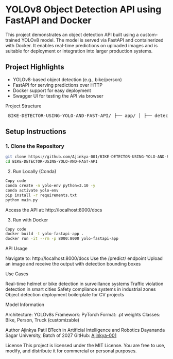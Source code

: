 # YOLOv8 Object Detection API using FastAPI and Docker

This project demonstrates an object detection API built using a custom-trained YOLOv8 model. The model is served via FastAPI and containerized with Docker. It enables real-time predictions on uploaded images and is suitable for deployment or integration into larger production systems.

## Project Highlights

- YOLOv8-based object detection (e.g., bike/person)
- FastAPI for serving predictions over HTTP
- Docker support for easy deployment
- Swagger UI for testing the API via browser


Project Structure
<pre> BIKE-DETECTOR-USING-YOLO-AND-FAST-API/ ├── app/ │ ├── detector.py ← YOLOv8 model loading and inference logic │ ├── infer_api.py ← FastAPI route handling image uploads and predictions │ ├── test.jpg ← Sample image for testing │ └── yolov8s.pt ← Trained YOLOv8 model weights ├── Dockerfile ← Dockerfile to containerize the FastAPI app ├── main.py ← Entry point to run the FastAPI server ├── requirements.txt ← List of Python dependencies └── README.md ← Project documentation </pre>


## Setup Instructions

### 1. Clone the Repository

```bash
git clone https://github.com/Ajinkya-001/BIKE-DETECTOR-USING-YOLO-AND-FAST-API.git
cd BIKE-DETECTOR-USING-YOLO-AND-FAST-API
```
2. Run Locally (Conda)
```bash
Copy code
conda create -n yolo-env python=3.10 -y
conda activate yolo-env
pip install -r requirements.txt
python main.py
```
Access the API at: http://localhost:8000/docs

3. Run with Docker
```bash
Copy code
docker build -t yolo-fastapi-app .
docker run -it --rm -p 8000:8000 yolo-fastapi-app
```

API Usage

Navigate to: http://localhost:8000/docs
Use the /predict/ endpoint
Upload an image and receive the output with detection bounding boxes

Use Cases

Real-time helmet or bike detection in surveillance systems
Traffic violation detection in smart cities
Safety compliance systems in industrial zones
Object detection deployment boilerplate for CV projects


Model Information

Architecture: YOLOv8s
Framework: PyTorch
Format: .pt weights
Classes: Bike, Person, Truck (customizable)

Author
Ajinkya Patil
BTech in Artificial Intelligence and Robotics
Dayananda Sagar University, Batch of 2027
GitHub: [Ajinkya-001](https://github.com/Ajinkya-001)

License
This project is licensed under the MIT License. You are free to use, modify, and distribute it for commercial or personal purposes.
